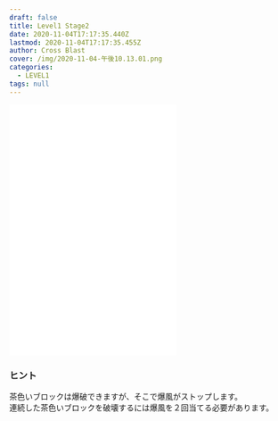 ```yaml
---
draft: false
title: Level1 Stage2
date: 2020-11-04T17:17:35.440Z
lastmod: 2020-11-04T17:17:35.455Z
author: Cross Blast
cover: /img/2020-11-04-午後10.13.01.png
categories:
  - LEVEL1
tags: null
---
```

<p><iframe id="wordsearch" style="height: 450px;" src="//wordsearch-components.pottiri.tech/#/blast/20201104220739721/ja" frameborder="0" scrolling="no" allowfullscreen=""></iframe></p>

### ヒント

茶色いブロックは爆破できますが、そこで爆風がストップします。\
連続した茶色いブロックを破壊するには爆風を２回当てる必要があります。